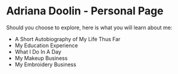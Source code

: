 # Adriana Doolin - Personal Page

Should you choose to explore, here is what you will learn about me:

- A Short Autobiography of My Life Thus Far
- My Education Experience
- What I Do In A Day
- My Makeup Business
- My Embroidery Business
